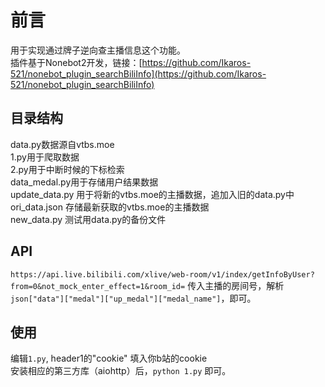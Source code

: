 # 前言
用于实现通过牌子逆向查主播信息这个功能。  
插件基于Nonebot2开发，链接：[https://github.com/Ikaros-521/nonebot_plugin_searchBiliInfo](https://github.com/Ikaros-521/nonebot_plugin_searchBiliInfo)  

## 目录结构
data.py数据源自vtbs.moe  
1.py用于爬取数据  
2.py用于中断时候的下标检索  
data_medal.py用于存储用户结果数据  
update_data.py 用于将新的vtbs.moe的主播数据，追加入旧的data.py中  
ori_data.json 存储最新获取的vtbs.moe的主播数据  
new_data.py 测试用data.py的备份文件  


## API
`https://api.live.bilibili.com/xlive/web-room/v1/index/getInfoByUser?from=0&not_mock_enter_effect=1&room_id=` 传入主播的房间号，解析`json["data"]["medal"]["up_medal"]["medal_name"]`，即可。  


## 使用
编辑`1.py`, header1的"cookie" 填入你b站的cookie  
安装相应的第三方库（aiohttp）后，`python 1.py` 即可。  

